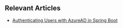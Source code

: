 ## Relevant Articles
- [Authenticating Users with AzureAD in Spring Boot](https://www.baeldung.com/spring-boot-azuerad-authenticate-users)
